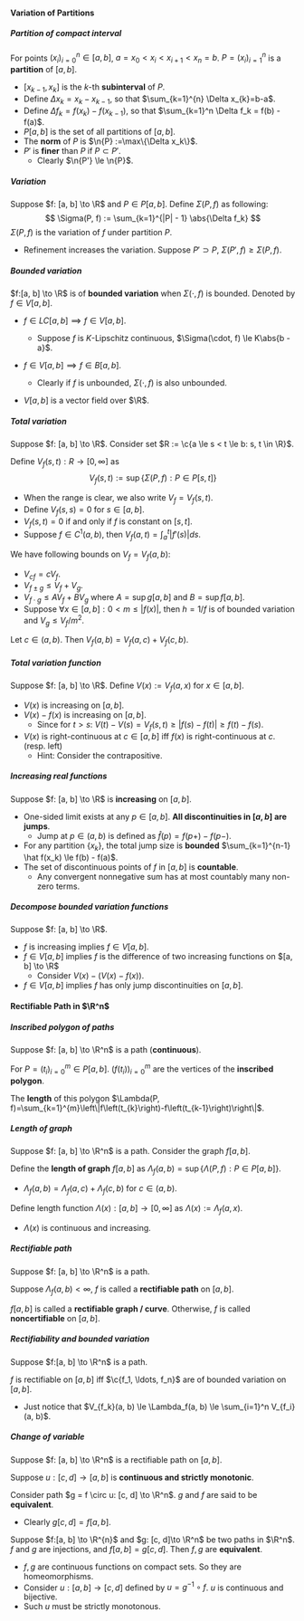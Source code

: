 #### Variation of Partitions

##### Partition of compact interval

For points $(x_i)_{i=0}^{n} \in [a, b]$, $a = x_0<x_i < x_{i+1} < x_n = b$. $P = (x_i)_{i= 1}^n$ is a **partition** of $[a, b]$.

- $[x_{k-1}, x_k]$ is the $k$-th **subinterval** of $P$.
- Define $\Delta x_{k}=x_{k}-x_{k-1}$, so that $\sum_{k=1}^{n} \Delta x_{k}=b-a$.
- Define $\Delta f_k = f(x_k)  - f(x_{k-1})$, so that $\sum_{k=1}^n \Delta f_k = f(b) - f(a)$.
- $P[a, b]$ is the set of all partitions of $[a, b]$.
- The **norm** of $P$ is $\n{P} :=\max\{\Delta x_k\}$.
- $P'$ is **finer** than $P$ if $P \subset P'$.
  - Clearly $\n{P'} \le \n{P}$.

##### Variation

Suppose $f: [a, b] \to \R$ and $P \in P[a, b]$. Define $\Sigma(P, f)$ as following:
$$
\Sigma(P, f) := \sum_{k=1}^{|P| - 1} \abs{\Delta f_k}
$$
$\Sigma(P, f)$ is the variation of $f$ under partition $P$.

- Refinement increases the variation. Suppose $P' \supset P$, $\Sigma(P', f) \ge \Sigma(P, f)$.

##### Bounded variation

$f:[a, b] \to \R$ is of **bounded variation** when $\Sigma(\cdot, f)$ is bounded. Denoted by $f \in V[a, b]$.

- $f \in LC[a, b] \implies f \in V[a, b]$.
  - Suppose $f$ is $K$-Lipschitz continuous, $\Sigma(\cdot, f) \le K\abs{b - a}$.

- $f \in V[a,b] \implies f \in B[a, b]$.
  - Clearly if $f$ is unbounded, $\Sigma(\cdot, f)$ is also unbounded.

- $V[a, b]$ is a vector field over $\R$.

##### Total variation

Suppose $f: [a, b] \to \R$. Consider set $R := \c{a \le s < t \le b: s, t \in \R}$.

Define $V_f(s, t): R \to [0, \infty]$ as
$$
V_f(s, t) := \sup\left \{\Sigma(P, f): P \in P[s, t]\right\}
$$

- When the range is clear, we also write $V_f = V_f(s, t)$.
- Define $V_f(s, s) = 0$ for $s \in [a, b]$.
- $V_f(s, t) = 0$ if and only if $f$ is constant on $[s, t]$.
- Suppose $f \in C^1(a, b)$, then $V_f(a, t) = \int_a^t |f'(s)|ds$.

We have following bounds on $V_f = V_f(a, b)$:
- $V_{cf} = cV_f$.
- $V_{f \pm g} \le V_f + V_g$.
- $V_{f \cdot g} \le A V_f + B V_g$ where $A = \sup g[a, b]$ and $B = \sup f[a, b]$.
- Suppose $\forall x \in [a, b]: 0 < m \le |f(x)|$, then $h = 1/f$ is of bounded variation and $V_g \le V_f/m^2$.

Let $c \in (a, b)$. Then $V_f(a, b) = V_f(a, c) + V_f(c, b)$.

##### Total variation function

Suppose $f: [a, b] \to \R$. Define $V(x):= V_f(a, x)$ for $x \in [a, b]$.
- $V(x)$ is increasing on $[a, b]$.
- $V(x) - f(x)$ is increasing on $[a, b]$.
  - Since for $t > s$: $V(t) - V(s) = V_f(s, t) \ge |f(s) - f(t)| \ge f(t) - f(s)$.
- $V(x)$ is right-continuous at $c \in [a, b]$ iff $f(x)$ is right-continuous at $c$. (resp. left)
  - Hint: Consider the contrapositive.


##### Increasing real functions

Suppose $f: [a, b] \to \R$ is **increasing** on $[a, b]$.

- One-sided limit exists at any $p \in [a, b]$. **All discontinuities in $[a, b]$ are jumps**.
  - Jump at $p \in (a, b)$ is defined as $\hat f(p) = f(p+) - f(p-)$.
- For any partition $\{x_k\}$, the total jump size is **bounded** $\sum_{k=1}^{n-1} \hat f(x_k) \le f(b) - f(a)$.
- The set of discontinuous points of $f$ in $[a, b]$ is **countable**.
  - Any convergent nonnegative sum has at most countably many non-zero terms.


##### Decompose bounded variation functions

Suppose $f: [a, b] \to \R$.

- $f$ is increasing implies $f \in V[a, b]$.
- $f \in V[a, b]$ implies $f$ is the difference of two increasing functions on $[a, b] \to \R$
  - Consider $V(x) - (V(x) - f(x))$.
- $f \in V[a, b]$ implies $f$ has only jump discontinuities on $[a, b]$.

#### Rectifiable Path in $\R^n$

##### Inscribed polygon of paths

Suppose $f: [a, b] \to \R^n$ is a path (**continuous**).

For $P = (t_i)_{i=0}^m \in P[a, b]$. $(f(t_i))_{i = 0}^m$ are the vertices of the **inscribed polygon**.

The **length** of this polygon $\Lambda(P, f)=\sum_{k=1}^{m}\left\|f\left(t_{k}\right)-f\left(t_{k-1}\right)\right\|$.

##### Length of graph

Suppose $f: [a, b] \to \R^n$ is a path. Consider the graph $f[a, b]$.

Define the **length of graph** $f[a, b]$ as $\Lambda_f(a, b) = \sup \{\Lambda(P, f): P \in P[a, b]\}$.

- $\Lambda_f(a, b) = \Lambda_f(a, c) + \Lambda_f(c, b)$ for $c \in (a, b)$.

Define length function $\Lambda(x): [a, b] \to [0, \infty]$ as $\Lambda(x) := \Lambda_f(a, x)$.

- $\Lambda(x)$ is continuous and increasing.

##### Rectifiable path

Suppose $f: [a, b] \to \R^n$ is a path.

Suppose $\Lambda_f(a, b) < \infty$, $f$ is called a **rectifiable path** on $[a, b]$.

$f[a, b]$ is called a **rectifiable graph / curve**. Otherwise, $f$ is called **noncertifiable** on $[a, b]$.

##### Rectifiability and bounded variation

Suppose $f:[a, b] \to \R^n$ is a path.

$f$ is rectifiable on $[a, b]$ iff $\c{f_1, \ldots, f_n}$ are of bounded variation on $[a, b]$.

- Just notice that $V_{f_k}(a, b) \le \Lambda_f(a, b) \le \sum_{i=1}^n V_{f_i}(a, b)$.

##### Change of variable

Suppose $f: [a, b] \to \R^n$ is a rectifiable path on $[a, b]$.

Suppose $u: [c, d] \to [a, b]$ is **continuous and strictly monotonic**.

Consider path $g = f \circ u: [c, d] \to \R^n$. $g$ and $f$ are said to be **equivalent**.

  - Clearly $g[c, d] = f[a, b]$.

Suppose $f:[a, b] \to \R^{n}$ and $g: [c, d]\to \R^n$ be two paths in $\R^n$. $f$ and $g$ are injections, and $f[a, b] = g[c, d]$. Then $f, g$ are **equivalent**.

  - $f, g$ are continuous functions on compact sets. So they are homeomorphisms.
  - Consider $u: [a, b] \to [c, d]$ defined by $u = g^{-1} \circ f$. $u$ is continuous and bijective.
  - Such $u$ must be strictly monotonous.
